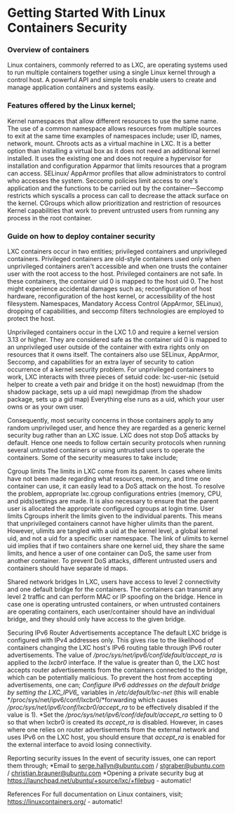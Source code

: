 # Getting Started With Linux Containers Security

### Overview of containers
Linux containers, commonly referred to as LXC, are operating systems used to run multiple containers together using a single Linux kernel through a control host. A powerful API and simple tools enable users to create and manage application containers and systems easily.

### Features offered by the Linux kernel;
Kernel namespaces that allow different resources to use the same name. The use of a common namespace allows resources from multiple sources to exit at the same time examples of namespaces include; user ID, names, network, mount.
Chroots acts as a virtual machine in LXC. It is a better option than installing a virtual box as it does not need an additional kernel installed. It uses the existing one and does not require a hypervisor for installation and configuration Apparmor that limits resources that a program can access.
SELinux/ AppArmor profiles that allow administrators to control who accesses the system.
Seccomp policies limit access to one's application and the functions to be carried out by the container—Seccomp restricts which syscalls a process can call to decrease the attack surface on the kernel.
CGroups which allow prioritization and restriction of resources
Kernel capabilities that work to prevent untrusted users from running any process in the root container. 

### Guide on how to deploy container security
LXC containers occur in two entities; privileged containers and unprivileged containers.
Privileged containers are old-style containers used only when unprivileged containers aren't accessible and when one trusts the container user with the root access to the host. Privileged containers are not safe. In these containers, the container uid 0 is mapped to the host uid 0. The host might experience accidental damages such as; reconfiguration of host hardware, reconfiguration of the host kernel, or accessibility of the host filesystem. Namespaces, Mandatory Access Control (AppArmor, SELinux), dropping of capabilities, and seccomp filters technologies are employed to protect the host.

Unprivileged containers occur in the LXC 1.0 and require a kernel version 3.13 or higher. They are considered safe as the container uid 0 is mapped to an unprivileged user outside of the container with extra rights only on resources that it owns itself. The containers also use SELinux, AppArmor, Seccomp, and capabilities for an extra layer of security to cation occurrence of a kernel security problem.
For unprivileged containers to work, LXC interacts with three pieces of setuid code:
lxc-user-nic (setuid helper to create a veth pair and bridge it on the host)
newuidmap (from the shadow package, sets up a uid map)
newgidmap (from the shadow package, sets up a gid map)
Everything else runs as a uid, which your user owns or as your own user.

Consequently, most security concerns in those containers apply to any random unprivileged user, and hence they are regarded as a generic kernel security bug rather than an LXC issue.
LXC does not stop DoS attacks by default. Hence one needs to follow certain security protocols when running several untrusted containers or using untrusted users to operate the containers. Some of the security measures to take include;

Cgroup limits
The limits in LXC come from its parent. In cases where limits have not been made regarding what resources, memory, and time one container can use, it can easily lead to a DoS attack on the host. To resolve the problem, appropriate lxc.cgroup configurations entries (memory, CPU, and pids)settings are made. It is also necessary to ensure that the parent user is allocated the appropriate configured cgroups at login time.
User limits
Cgroups inherit the limits given to the individual parents. This means that unprivileged containers cannot have higher ulimits than the parent. However, ulimits are tangled with a uid at the kernel level, a global kernel uid, and not a uid for a specific user namespace. The link of ulimits to kernel uid implies that if two containers share one kernel uid, they share the same limits, and hence a user of one container can DoS, the same user from another container. To prevent DoS attacks, different untrusted users and containers should have separate id maps.

Shared network bridges
In LXC, users have access to level 2 connectivity and one default bridge for the containers. The containers can transmit any level 2 traffic and can perform MAC or IP spoofing on the bridge. Hence in case one is operating untrusted containers, or when untrusted containers are operating containers, each user/container should have an individual bridge, and they should only have access to the given bridge.

Securing IPv6 Router Advertisements acceptance
The default LXC bridge is configured with IPv4 addresses only. This gives rise to the likelihood of containers changing the LXC host's IPv6 routing table through IPv6 router advertisements. 
The value of */proc/sys/net/ipv6/conf/default/accept_ra* is applied to the *lxcbr0* interface. If the value is greater than 0, the LXC host accepts router advertisements from the containers connected to the bridge, which can be potentially malicious.
To prevent the host from accepting advertisements, one can;
	*Configure IPv6 addresses on the default bridge by setting the *LXC_IPV6_** variables in */etc/default/lxc-net* (this will enable */proc/sys/net/ipv6/conf/lxcbr0/*forwarding which causes */proc/sys/net/ipv6/conf/lxcbr0/accept_ra* to be effectively disabled if the value is 1). 
	*Set the */proc/sys/net/ipv6/conf/default/accept_ra* setting to 0 so that when lxcbr0 is created its *accept_ra* is disabled. However, in cases where one relies on router advertisements from the external network and uses IPv6 on the LXC host, you should ensure that *accept_ra* is enabled for the external interface to avoid losing connectivity.

Reporting security issues
In the event of security issues, one can report them through;
	*Email to serge.hallyn@ubuntu.com / stgraber@ubuntu.com / christian.brauner@ubuntu.com
	*Opening a private security bug at https://launchpad.net/ubuntu/+source/lxc/+filebug - automatic!


References 
For full documentation on Linux containers, visit; https://linuxcontainers.org/ - automatic!



